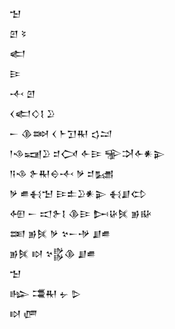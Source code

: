 <div class='block'>
<div class='line'>𒈠</div>
<div class='line'>𒇻 𒂟</div>
<div class='line'>𒅗</div>
<div class='line'>𒄿</div>
<div class='line'>𒋾 𒇻</div>
<div class='line'>𒌋𒅗𒄭𒋙 𒊒</div>
<div class='line'>𒀸 𒆠𒇷 𒌋 𒈨𒋛𒊑 𒌓𒁺</div>
<div class='line'>𒁹𒈾𒍢𒊒 𒄑𒉏 𒅆𒄿 𒊌𒋫𒅆𒀭𒉌</div>
<div class='line'>𒀀𒈾 𒉿𒊑𒀪𒋾 𒃻 𒄑𒊷</div>
<div class='line'>𒃻 𒌑𒈬𒈠 𒄿𒉺𒊒𒀭𒉌 𒈬𒋗𒌌</div>
<div class='line'>𒅇 𒀸 𒀊𒉿𒋙 𒆠𒄿 𒄖𒄩𒍮 𒂊𒄫</div>
<div class='line'>𒌅 𒂊𒍮 𒃻 𒆳𒀸𒋩 𒋗𒌑</div>
<div class='line'>𒂊𒍮 𒊭 𒆳𒌵𒆠 𒋗𒌑</div>
<div class='line'>𒈠</div>
<div class='line'>𒈗 𒃮𒊑 𒉡 𒌇</div>
<div class='line'>𒊭 𒂇</div>
</div>